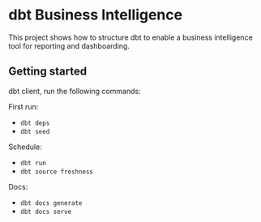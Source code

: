 # dbt Business Intelligence

This project shows how to structure dbt to enable a business intelligence tool for reporting and dashboarding.

## Getting started

dbt client, run the following commands:

First run:
* `dbt deps`
* `dbt seed`

Schedule:
* `dbt run`
* `dbt source freshness`

Docs:
* `dbt docs generate`
* `dbt docs serve`

